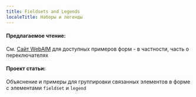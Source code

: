 ```yaml
---
title: Fieldsets and Legends
localeTitle: Наборы и легенды
---
```

#### Предлагаемое чтение:

См. [Сайт WebAIM](http://webaim.org/techniques/forms/controls) для доступных примеров форм - в частности, часть о переключателях

#### Проект статьи:

Объяснение и примеры для группировки связанных элементов в форме с элементами `fieldset` и `legend`